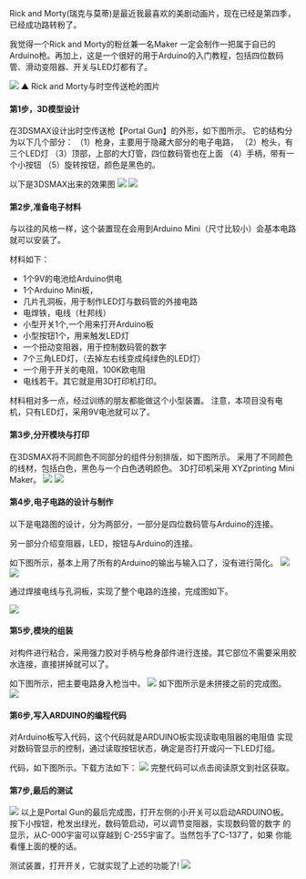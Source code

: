 Rick and Morty(瑞克与莫蒂)是最近我最喜欢的美剧动画片，现在已经是第四季，已经成功路转粉了。

我觉得一个Rick and Morty的粉丝兼一名Maker 一定会制作一把属于自已的Arduino枪。再加上，这是一个很好的用于Arduino的入门教程，包括四位数码管、滑动变阻器、开关与LED灯都有了。


![](https://mc.dfrobot.com.cn/data/attachment/forum/202003/04/151906nzzzo6zjjqzxjlsb.png)
▲ Rick and Morty与时空传送枪的图片
#### 第1步，3D模型设计

在3DSMAX设计出时空传送枪【Portal Gun】的外形，如下图所示。
它的结构分为以下几个部分：
（1）枪身，主要用于隐藏大部分的电子电路，
（2）枪头，有三个LED灯
（3）顶部，上部的大灯管，四位数码管也在上面
（4）手柄，带有一个小按钮
（5）旋转按钮，颜色是黑色的。

以下是3DSMAX出来的效果图
![](https://mc.dfrobot.com.cn/data/attachment/forum/202003/04/151916ggtsyta18sx071e4.png)
![](https://mc.dfrobot.com.cn/data/attachment/forum/202003/04/151943qpxea8ymmx4b61zb.png)
#### 第2步,准备电子材料

与以往的风格一样，这个装置现在会用到Arduino Mini（尺寸比较小）会基本电路就可以安装了。

材料如下：
- 1个9V的电池给Arduino供电
- 1个Arduino Mini板，
- 几片孔洞板，用于制作LED灯与数码管的外接电路
- 电焊铁，电线（杜邦线）
- 小型开关1个,一个用来打开Arduino板
- 小型按钮1个，用来触发LED灯
- 一个扭动变阻器，用于控制数码管的数字
- 7个三角LED灯，（去掉左右线变成纯绿色的LED灯）
- 一个用于开关的电阻，100K欧电阻
- 电线若干。其它就是用3D打印机打印。

材料相对多一点，经过训练的朋友都能做这个小型装置。
注意，本项目没有电机，只有LED灯，采用9V电池就可以了。

#### 第3步,分开模块与打印

在3DSMAX将不同颜色不同部分的组件分别排版，如下图所示。
采用了不同颜色的线材，包括白色，黑色与一个白色透明颜色。
3D打印机采用 XYZprinting Mini Maker。
![](https://mc.dfrobot.com.cn/data/attachment/forum/202003/04/151950cc6mssyyvyysotys.png)
![](https://mc.dfrobot.com.cn/data/attachment/forum/202003/04/151957svxl5ljbg1xv9glj.png)
#### 第4步,电子电路的设计与制作
以下是电路图的设计，分为两部分，一部分是四位数码管与Arduino的连接。

另一部分介绍变阻器，LED，按钮与Arduino的连接。

如下图所示，基本上用了所有的Arduino的输出与输入口了，没有进行简化。
![](https://mc.dfrobot.com.cn/data/attachment/forum/202003/04/152002q5kj4k5pwn94nenp.png)
![](https://mc.dfrobot.com.cn/data/attachment/forum/202003/04/152006x2l7bslog209zoh9.png)

通过焊接电线与孔洞板，实现了整个电路的连接，完成图如下。

![](https://mc.dfrobot.com.cn/data/attachment/forum/202003/04/152012rz3gg5jkg9xx8gh3.png)
#### 第5步,模块的组装
对构件进行粘合，采用强力胶对手柄与枪身部件进行连接。其它部位不需要采用胶水连接，直接拼掉就可以了。

如下图所示，把主要电路身入枪当中。
![](https://mc.dfrobot.com.cn/data/attachment/forum/202003/04/152022uklviglhhhxhrknh.png)
如下图所示是未拼接之前的完成图。
![](https://mc.dfrobot.com.cn/data/attachment/forum/202003/04/152028phxaev38fprq8vmf.png)
#### 第6步,写入ARDUINO的编程代码
对Arduino板写入代码，这个代码就是ARDUINO板实现读取电阻器的电阻值
实现对数码管显示的控制，通过读取按钮状态，确定是否打开或闪一下LED灯组。

代码，如下图所示。下载方法如下：
![](https://mc.dfrobot.com.cn/data/attachment/forum/202003/04/152034bk5i02yrwlfkm2yk.png)
完整代码可以点击阅读原文到社区获取。
#### 第7步,最后的测试
![](https://mc.dfrobot.com.cn/data/attachment/forum/202003/04/152038u9crozaoikponozk.png)
以上是Portal Gun的最后完成图，打开左侧的小开关可以启动ARDUINO板。
按下小按钮，枪发出绿光，数码管启动，可以调节变阻器，实现数码管的数字
的显示，从C-000宇宙可以穿越到 C-255宇宙了。当然包手了C-137了，如果
你能看懂上面的梗的话。

测试装置，打开开关，它就实现了上述的功能了!
![](https://mc.dfrobot.com.cn/data/attachment/forum/202003/04/152048ymsjeze56sgtjuhj.png)
